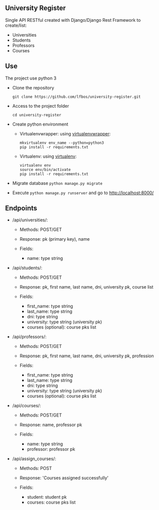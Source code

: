 ## University Register
Single API RESTful created with Django/Django Rest Framework to create/list:

* Universities
* Students
* Professors
* Courses

## Use

The project use python 3

* Clone the repository

    `git clone https://github.com/lfbos/university-register.git`

* Access to the project folder

    `cd university-register`

* Create python environment

    * Virtualenvwrapper: using [virtualenvwrapper](https://virtualenvwrapper.readthedocs.io/en/latest/):

        ```
        mkvirtualenv env_name --python=python3
        pip install -r requirements.txt
        ```

    * Virtualenv: using [virtualenv](https://virtualenv.pypa.io/en/stable/):

        ```
        virtualenv env
        source env/bin/activate
        pip install -r requirements.txt
        ```

* Migrate database `python manage.py migrate`

* Execute `python manage.py runserver` and go to [http://localhost:8000/](http://localhost:8000/)


## Endpoints

* /api/universities/:

    - Methods: POST/GET
    - Response: pk (primary key), name
    - Fields:

        - name: type string


* /api/students/:

    - Methods: POST/GET
    - Response: pk, first name, last name, dni, university pk, course list
    - Fields:

        - first_name: type string
        - last_name: type string
        - dni: type string
        - university: type string (university pk)
        - courses (optional): course pks list

* /api/professors/:

    - Methods: POST/GET
    - Response: pk, first name, last name, dni, university pk, profession
    - Fields:

        - first_name: type string
        - last_name: type string
        - dni: type string
        - university: type string (university pk)
        - courses (optional): course pks list

* /api/courses/:

    - Methods: POST/GET
    - Response: name, professor pk
    - Fields:

        - name: type string
        - professor: professor pk

* /api/assign_courses/:

    - Methods: POST
    - Response: 'Courses assigned successfully'
    - Fields:

        - student: student pk
        - courses: course pks list
